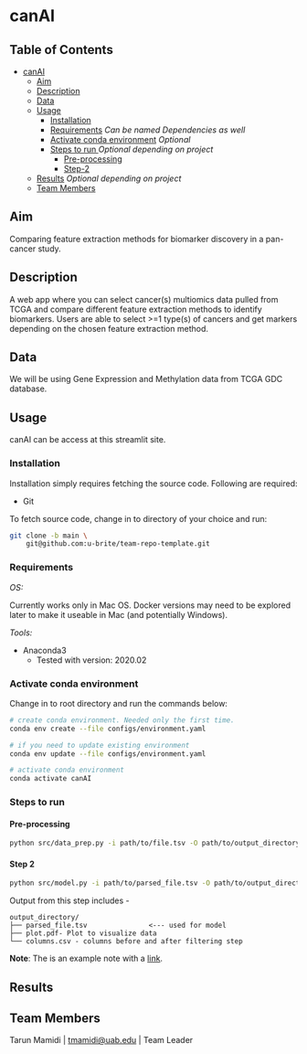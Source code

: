 # canAI

## Table of Contents

- [canAI](#canai)
    - [Aim](#aim)
    - [Description](#description)
    - [Data](#data)
    - [Usage](#usage)
        - [Installation](#installation)
        - [Requirements](#requirements) _Can be named Dependencies as well_
        - [Activate conda environment](#activate-conda-environment) _Optional_
        - [Steps to run ](#steps-to-run) _Optional depending on project_
            - [Pre-processing](#pre-processing)
            - [Step-2](#step-2)
    - [Results](#results) _Optional depending on project_
    - [Team Members](#team-members)

## Aim

Comparing feature extraction methods for biomarker discovery in a pan-cancer study.

## Description

A web app where you can select cancer(s) multiomics data pulled from TCGA and compare different feature extraction methods to identify biomarkers. Users are able to select >=1 type(s) of cancers and get markers depending on the chosen feature extraction method.

## Data

We will be using Gene Expression and Methylation data from TCGA GDC database.

## Usage

canAI can be access at this streamlit site.

### Installation

Installation simply requires fetching the source code. Following are required:

- Git

To fetch source code, change in to directory of your choice and run:

```sh
git clone -b main \
    git@github.com:u-brite/team-repo-template.git
```

### Requirements

*OS:*

Currently works only in Mac OS. Docker versions may need to be explored later to make it useable in Mac (and
potentially Windows).

*Tools:*

- Anaconda3
    - Tested with version: 2020.02

### Activate conda environment

Change in to root directory and run the commands below:

```sh
# create conda environment. Needed only the first time.
conda env create --file configs/environment.yaml

# if you need to update existing environment
conda env update --file configs/environment.yaml

# activate conda environment
conda activate canAI
```

### Steps to run

#### Pre-processing

```sh
python src/data_prep.py -i path/to/file.tsv -O path/to/output_directory
```

#### Step 2

```sh
python src/model.py -i path/to/parsed_file.tsv -O path/to/output_directory
```

Output from this step includes -

```directory
output_directory/
├── parsed_file.tsv               <--- used for model
├── plot.pdf- Plot to visualize data
└── columns.csv - columns before and after filtering step

```

**Note**: The is an example note with a [link](https://github.com/u-brite/team-repo-template).


## Results


## Team Members

Tarun Mamidi | tmamidi@uab.edu | Team Leader

